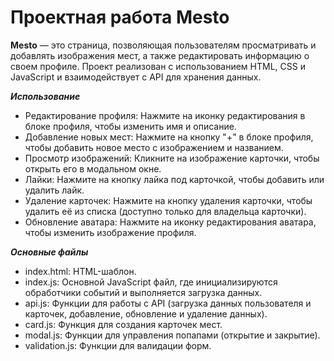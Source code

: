 # Проектная работа Mesto

**Mesto** — это страница, позволяющая пользователям просматривать и добавлять изображения мест, а также редактировать информацию о своем профиле. Проект реализован с использованием HTML, CSS и JavaScript и взаимодействует с API для хранения данных.

***Использование***
* Редактирование профиля: Нажмите на иконку редактирования в блоке профиля, чтобы изменить имя и описание.
* Добавление новых мест: Нажмите на кнопку "+" в блоке профиля, чтобы добавить новое место с изображением и названием.
* Просмотр изображений: Кликните на изображение карточки, чтобы открыть его в модальном окне.
* Лайки: Нажмите на кнопку лайка под карточкой, чтобы добавить или удалить лайк.
* Удаление карточек: Нажмите на кнопку удаления карточки, чтобы удалить её из списка (доступно только для владельца карточки).
* Обновление аватара: Нажмите на иконку редактирования аватара, чтобы изменить изображение профиля.

***Основные файлы***
* index.html: HTML-шаблон.
* index.js: Основной JavaScript файл, где инициализируются обработчики событий и выполняется загрузка данных.
* api.js: Функции для работы с API (загрузка данных пользователя и карточек, добавление, обновление и удаление данных).
* card.js: Функция для создания карточек мест.
* modal.js: Функции для управления попапами (открытие и закрытие).
* validation.js: Функции для валидации форм.
